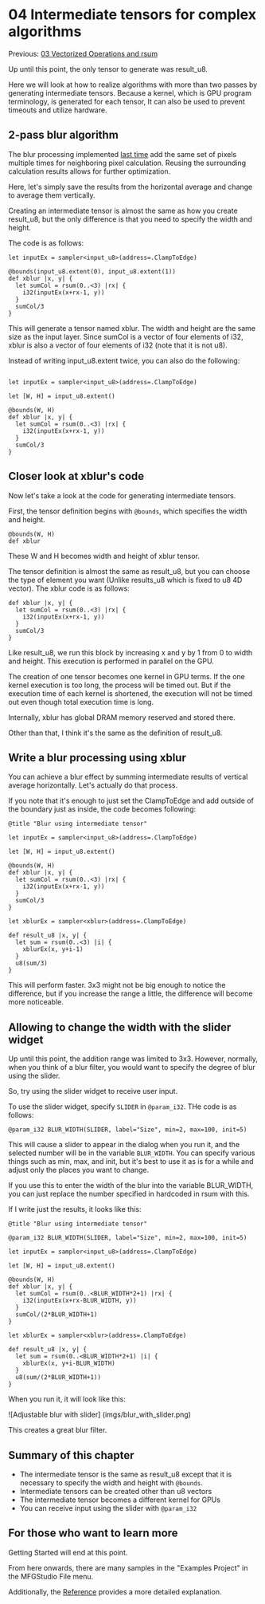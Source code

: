 # 04 Intermediate tensors for complex algorithms

Previous: [03 Vectorized Operations and rsum](03_VectorRsum.md)

Up until this point, the only tensor to generate was result_u8.

Here we will look at how to realize algorithms with more than two passes by generating intermediate tensors.
Because a kernel, which is GPU program terminology, is generated for each tensor,
It can also be used to prevent timeouts and utilize hardware.

## 2-pass blur algorithm

The blur processing implemented [last time](03_VectorRsum.md) add the same set of pixels multiple times for neighboring pixel calculation.
Reusing the surrounding calculation results allows for further optimization.

Here, let's simply save the results from the horizontal average and change to average them vertically.

Creating an intermediate tensor is almost the same as how you create result_u8, but the only difference is that you need to specify the width and height.

The code is as follows:

```mfg
let inputEx = sampler<input_u8>(address=.ClampToEdge)

@bounds(input_u8.extent(0), input_u8.extent(1))
def xblur |x, y| {
  let sumCol = rsum(0..<3) |rx| {
    i32(inputEx(x+rx-1, y))
  }
  sumCol/3
}
```

This will generate a tensor named xblur. The width and height are the same size as the input layer.
Since sumCol is a vector of four elements of i32, xblur is also a vector of four elements of i32 (note that it is not u8).

Instead of writing input_u8.extent twice, you can also do the following:

```mfg

let inputEx = sampler<input_u8>(address=.ClampToEdge)

let [W, H] = input_u8.extent()

@bounds(W, H)
def xblur |x, y| {
  let sumCol = rsum(0..<3) |rx| {
    i32(inputEx(x+rx-1, y))
  }
  sumCol/3
}
```

## Closer look at xblur's code

Now let's take a look at the code for generating intermediate tensors.

First, the tensor definition begins with `@bounds`, which specifies the width and height.

```mfg
@bounds(W, H)
def xblur
```

These W and H becomes width and height of xblur tensor.

The tensor definition is almost the same as result_u8, but you can choose the type of element you want (Unlike results_u8 which is fixed to u8 4D vector).
The xblur code is as follows:

```mfg
def xblur |x, y| {
  let sumCol = rsum(0..<3) |rx| {
    i32(inputEx(x+rx-1, y))
  }
  sumCol/3
}
```

Like result_u8, we run this block by increasing x and y by 1 from 0 to width and height.
This execution is performed in parallel on the GPU.

The creation of one tensor becomes one kernel in GPU terms.
If the one kernel execution is too long, the process will be timed out.
But if the execution time of each kernel is shortened, the execution will not be timed out even though total execution time is long.

Internally, xblur has global DRAM memory reserved and stored there.

Other than that, I think it's the same as the definition of result_u8.

## Write a blur processing using xblur

You can achieve a blur effect by summing intermediate results of vertical average horizontally.
Let's actually do that process.

If you note that it's enough to just set the ClampToEdge and add outside of the boundary just as inside, the code becomes following:

```mfg
@title "Blur using intermediate tensor"

let inputEx = sampler<input_u8>(address=.ClampToEdge)

let [W, H] = input_u8.extent()

@bounds(W, H)
def xblur |x, y| {
  let sumCol = rsum(0..<3) |rx| {
    i32(inputEx(x+rx-1, y))
  }
  sumCol/3
}

let xblurEx = sampler<xblur>(address=.ClampToEdge)

def result_u8 |x, y| {
  let sum = rsum(0..<3) |i| {
    xblurEx(x, y+i-1)
  }
  u8(sum/3)
}
```

This will perform faster.
3x3 might not be big enough to notice the difference, but if you increase the range a little, the difference will become more noticeable.

## Allowing to change the width with the slider widget

Up until this point, the addition range was limited to 3x3.
However, normally, when you think of a blur filter, you would want to specify the degree of blur using the slider.

So, try using the slider widget to receive user input.

To use the slider widget, specify `SLIDER` in `@param_i32`.
THe code is as follows:

```mfg
@param_i32 BLUR_WIDTH(SLIDER, label="Size", min=2, max=100, init=5)
```

This will cause a slider to appear in the dialog when you run it, and the selected number will be in the variable `BLUR_WIDTH`.
You can specify various things such as min, max, and init, but it's best to use it as is for a while and adjust only the places you want to change.

If you use this to enter the width of the blur into the variable BLUR_WIDTH, you can just replace the number specified in hardcoded in rsum with this.

If I write just the results, it looks like this:

```mfg
@title "Blur using intermediate tensor"

@param_i32 BLUR_WIDTH(SLIDER, label="Size", min=2, max=100, init=5)

let inputEx = sampler<input_u8>(address=.ClampToEdge)

let [W, H] = input_u8.extent()

@bounds(W, H)
def xblur |x, y| {
  let sumCol = rsum(0..<BLUR_WIDTH*2+1) |rx| {
    i32(inputEx(x+rx-BLUR_WIDTH, y))
  }
  sumCol/(2*BLUR_WIDTH+1)
}

let xblurEx = sampler<xblur>(address=.ClampToEdge)

def result_u8 |x, y| {
  let sum = rsum(0..<BLUR_WIDTH*2+1) |i| {
    xblurEx(x, y+i-BLUR_WIDTH)
  }
  u8(sum/(2*BLUR_WIDTH+1))
}
```

When you run it, it will look like this:

![Adjustable blur with slider] (imgs/blur_with_slider.png)

This creates a great blur filter.

## Summary of this chapter

- The intermediate tensor is the same as result_u8 except that it is necessary to specify the width and height with `@bounds`.
- Intermediate tensors can be created other than u8 vectors
- The intermediate tensor becomes a different kernel for GPUs
- You can receive input using the slider with `@param_i32`

## For those who want to learn more

Getting Started will end at this point.

From here onwards, there are many samples in the "Examples Project" in the MFGStudio File menu.

Additionally, the [Reference](../Reference/README.md) provides a more detailed explanation.